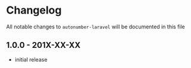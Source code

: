 # Changelog

All notable changes to `autonumber-laravel` will be documented in this file

## 1.0.0 - 201X-XX-XX

- initial release
